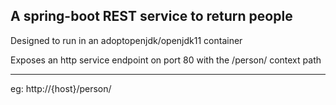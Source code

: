 ## A spring-boot REST service to return people

Designed to run in an adoptopenjdk/openjdk11 container

Exposes an http service endpoint on port 80 with the /person/ context path

----
eg: http://{host}/person/
